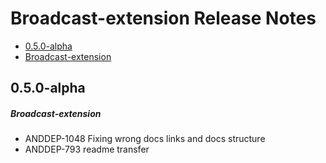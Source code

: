 # Broadcast-extension Release Notes

- [0.5.0-alpha](#050-alpha)
- [Broadcast-extension](#broadcast-extension)

## 0.5.0-alpha
##### Broadcast-extension
* ANDDEP-1048 Fixing wrong docs links and docs structure
* ANDDEP-793 readme transfer